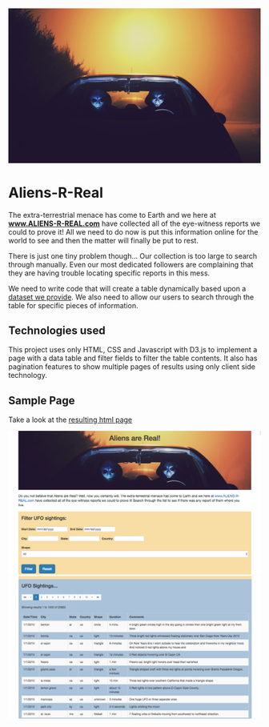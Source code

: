 ![aliens_driving](Images/aliens_driving.jpg)

# Aliens-R-Real
The extra-terrestrial menace has come to Earth and we here at **www.ALIENS-R-REAL.com** have collected all of the eye-witness reports we could to prove it! All we need to do now is put this information online for the world to see and then the matter will finally be put to rest.

There is just one tiny problem though... Our collection is too large to search through manually. Even our most dedicated followers are complaining that they are having trouble locating specific reports in this mess.

We need to write code that will create a table dynamically based upon a [dataset we provide](Data/data.js). We also need to allow our users to search through the table for specific pieces of information.

## Technologies used
This project uses only HTML, CSS and Javascript with D3.js to implement a page with a data table and filter fields to filter the table contents. It also has pagination features to show multiple pages of results using only client side technology.

## Sample Page

Take a look at the 
[resulting html page](index.html)

![ScreenShot1](Images/ScreenShot1.png)
![ScreenShot2](Images/ScreenShot2.png)

